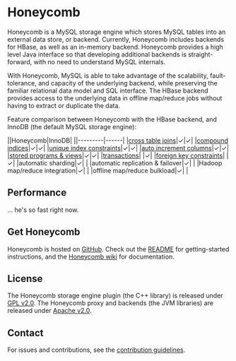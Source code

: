 # Honeycomb

Honeycomb is a MySQL storage engine which stores MySQL tables into an external data store, or backend.  Currently, Honeycomb includes backends for HBase, as well as an in-memory backend.  Honeycomb provides a high level Java interface so that developing additional backends is straight-forward, with no need to understand MySQL internals.

With Honeycomb, MySQL is able to take advantage of the scalability, fault-tolerance, and capacity of the underlying backend, while preserving the familiar relational data model and SQL interface.  The HBase backend provides access to the underlying data in offline map/reduce jobs without having to extract or duplicate the data.

Feature comparison between Honeycomb with the HBase backend, and InnoDB (the default MySQL storage engine):

||Honeycomb|InnoDB|
||---------|------|
|[cross table joins](https://dev.mysql.com/doc/refman/5.5/en/join.html)|&#x2713;|&#x2713;|
|[compound indices](https://dev.mysql.com/doc/refman/5.5/en/multiple-column-indexes.html)|&#x2713;|&#x2713;|
|[unique index constraints](https://dev.mysql.com/doc/refman/5.0/en/constraint-primary-key.html)|&#x2713;|&#x2713;|
|[auto increment columns](https://dev.mysql.com/doc/refman/5.5/en/example-auto-increment.html)|&#x2713;|&#x2713;|
|[stored programs & views](https://dev.mysql.com/doc/refman/5.5/en/stored-programs-views.html)|&#x2713;|&#x2713;|
|[transactions](https://dev.mysql.com/doc/refman/5.5/en/sql-syntax-transactions.html)| |&#x2713;|
|[foreign key constraints](https://dev.mysql.com/doc/refman/5.5/en/innodb-foreign-key-constraints.html)| |&#x2713;|
|automatic sharding|&#x2713;| |
|automatic replication & failover|&#x2713;| |
|Hadoop map/reduce integration|&#x2713;| |
|offline map/reduce bulkload|&#x2713;| |

## Performance

… he's so fast right now.

## Get Honeycomb

Honeycomb is hosted on [GitHub](https://www.github.com/nearinfinity/honeycomb).  Check out the [README](https://github.com/nearinfinity/honeycomb/blob/develop/README.md) for getting-started instructions, and the [Honeycomb wiki](https://github.com/nearinfinity/honeycomb/wiki) for documentation.

## License

The Honeycomb storage engine plugin (the C++ library) is released under [GPL v2.0](https://www.gnu.org/licenses/gpl-2.0.html).  The Honeycomb proxy and backends (the JVM libraries) are released under [Apache v2.0](https://www.apache.org/licenses/LICENSE-2.0.html).

## Contact

For issues and contributions, see the [contribution guidelines](https://github.com/nearinfinity/honeycomb/blob/develop/CONTRIBUTING.md).